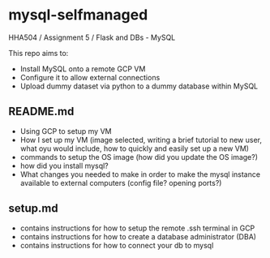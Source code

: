 # mysql-selfmanaged
HHA504 / Assignment 5 / Flask and DBs - MySQL

This repo aims to:
- Install MySQL onto a remote GCP VM
- Configure it to allow external connections
- Upload dummy dataset via python to a dummy database within MySQL

## README.md
- Using GCP to setup my VM
- How I set up my VM (image selected, writing a brief tutorial to new user, what oyu would include, how to quickly and easily set up a new VM)
- commands to setup the OS image (how did you update the OS image?)
- how did you install mysql?
- What changes you needed to make in order to make the mysql instance available to external computers (config file? opening ports?) 


## setup.md
- contains instructions for how to setup the remote .ssh terminal in GCP
- contains instructions for how to create a database administrator (DBA)
- contains instructions for how to connect your db to mysql
